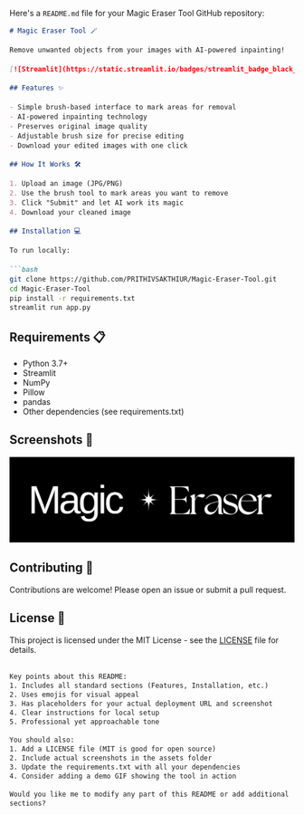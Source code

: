 Here's a `README.md` file for your Magic Eraser Tool GitHub repository:

```markdown
# Magic Eraser Tool 🪄

Remove unwanted objects from your images with AI-powered inpainting!

[![Streamlit](https://static.streamlit.io/badges/streamlit_badge_black_white.svg)](https://your-app-url.streamlit.app/)  <!-- Replace with your actual deployment URL -->

## Features ✨

- Simple brush-based interface to mark areas for removal
- AI-powered inpainting technology
- Preserves original image quality
- Adjustable brush size for precise editing
- Download your edited images with one click

## How It Works 🛠️

1. Upload an image (JPG/PNG)
2. Use the brush tool to mark areas you want to remove
3. Click "Submit" and let AI work its magic
4. Download your cleaned image

## Installation 💻

To run locally:

```bash
git clone https://github.com/PRITHIVSAKTHIUR/Magic-Eraser-Tool.git
cd Magic-Eraser-Tool
pip install -r requirements.txt
streamlit run app.py
```

## Requirements 📋

- Python 3.7+
- Streamlit
- NumPy
- Pillow
- pandas
- Other dependencies (see requirements.txt)

## Screenshots 📸

![App Screenshot](assets/magic-eraser.png)  <!-- Replace with actual screenshot path -->

## Contributing 🤝

Contributions are welcome! Please open an issue or submit a pull request.

## License 📄

This project is licensed under the MIT License - see the [LICENSE](LICENSE) file for details.

```

Key points about this README:
1. Includes all standard sections (Features, Installation, etc.)
2. Uses emojis for visual appeal
3. Has placeholders for your actual deployment URL and screenshot
4. Clear instructions for local setup
5. Professional yet approachable tone

You should also:
1. Add a LICENSE file (MIT is good for open source)
2. Include actual screenshots in the assets folder
3. Update the requirements.txt with all your dependencies
4. Consider adding a demo GIF showing the tool in action

Would you like me to modify any part of this README or add additional sections?

